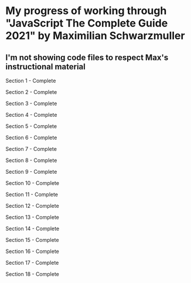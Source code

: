 # My progress of working through "JavaScript The Complete Guide 2021" by Maximilian Schwarzmuller

## I'm not showing code files to respect Max's instructional material

Section 1 - Complete

Section 2 - Complete

Section 3 - Complete

Section 4 - Complete

Section 5 - Complete

Section 6 - Complete

Section 7 - Complete

Section 8 - Complete

Section 9 - Complete

Section 10 - Complete

Section 11 - Complete

Section 12 - Complete

Section 13 - Complete

Section 14 - Complete

Section 15 - Complete

Section 16 - Complete

Section 17 - Complete

Section 18 - Complete